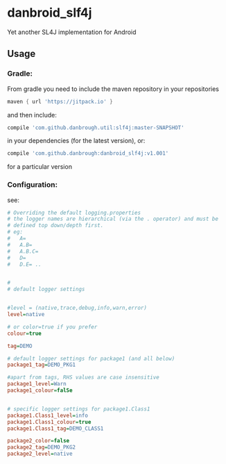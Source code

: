 # danbroid_slf4j
Yet another SL4J implementation for Android

## Usage

### Gradle:
From gradle you need to include the maven repository 
 in your repositories
 
 
```gradle
maven { url 'https://jitpack.io' }
```


and then include:

```gradle
compile 'com.github.danbrough.util:slf4j:master-SNAPSHOT'
```

in your dependencies (for the latest version), or:

```gradle
compile 'com.github.danbrough:danbroid_slf4j:v1.001'
```

for a particular version

### Configuration:

see: 

```ini
# Overriding the default logging.properties
# the logger names are hierarchical (via the . operator) and must be
# defined top down/depth first.
# eg:
#   A=
#   A.B=
#   A.B.C=
#   D=
#   D.E= ..


#
# default logger settings


#level = (native,trace,debug,info,warn,error)
level=native

# or color=true if you prefer
colour=true

tag=DEMO

# default logger settings for package1 (and all below)
package1_tag=DEMO_PKG1

#apart from tags, RHS values are case insensitive
package1_level=Warn
package1_colour=falSe


# specific logger settings for package1.Class1
package1.Class1_level=info
package1.Class1_colour=true
package1.Class1_tag=DEMO_CLASS1

package2_color=false
package2_tag=DEMO_PKG2
package2_level=native
```
